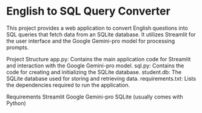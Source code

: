 # English to SQL Query Converter
This project provides a web application to convert English questions into SQL queries that fetch data from an SQLite database. It utilizes Streamlit for the user interface and the Google Gemini-pro model for processing prompts.

Project Structure
app.py: Contains the main application code for Streamlit and interaction with the Google Gemini-pro model.
sql.py: Contains the code for creating and initializing the SQLite database.
student.db: The SQLite database used for storing and retrieving data.
requirements.txt: Lists the dependencies required to run the application.

Requirements
Streamlit
Google Gemini-pro
SQLite (usually comes with Python)